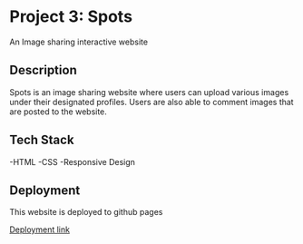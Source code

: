 # Project 3: Spots

An Image sharing interactive website

## Description

Spots is an image sharing website where users can upload various images under their designated profiles. Users are also able to comment images that are posted to the website.

## Tech Stack

-HTML
-CSS
-Responsive Design

## Deployment

This website is deployed to github pages

[Deployment link](https://leonnurse88-eng.github.io/se_project_spots/)
